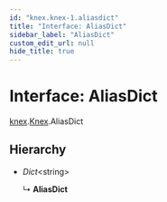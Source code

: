 ```yaml
---
id: "knex.knex-1.aliasdict"
title: "Interface: AliasDict"
sidebar_label: "AliasDict"
custom_edit_url: null
hide_title: true
---
```


# Interface: AliasDict

[knex](../modules/knex.md).[Knex](../modules/knex.knex-1.md).AliasDict

## Hierarchy

* *Dict*<string\>

  ↳ **AliasDict**
